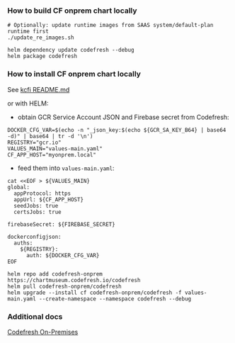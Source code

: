 ### How to build CF onprem chart locally

```shell
# Optionally: update runtime images from SAAS system/default-plan runtime first
./update_re_images.sh

helm dependency update codefresh --debug
helm package codefresh
```

### How to install CF onprem chart locally

See [kcfi README.md](https://github.com/codefresh-io/kcfi#example---codefresh-onprem-installation)

or with HELM:

- obtain GCR Service Account JSON and Firebase secret from Codefresh:
```shell
DOCKER_CFG_VAR=$(echo -n "_json_key:$(echo ${GCR_SA_KEY_B64} | base64 -d)" | base64 | tr -d '\n')
REGISTRY="gcr.io"
VALUES_MAIN="values-main.yaml"
CF_APP_HOST="myonprem.local"
```

- feed them into `values-main.yaml`:

```shell
cat <<EOF > ${VALUES_MAIN}
global:
  appProtocol: https
  appUrl: ${CF_APP_HOST}
  seedJobs: true
  certsJobs: true

firebaseSecret: ${FIREBASE_SECRET}

dockerconfigjson:
  auths:
    ${REGISTRY}:
      auth: ${DOCKER_CFG_VAR}
EOF
```

```shell
helm repo add codefresh-onprem https://chartmuseum.codefresh.io/codefresh
helm pull codefresh-onprem/codefresh
helm upgrade --install cf codefresh-onprem/codefresh -f values-main.yaml --create-namespace --namespace codefresh --debug
```

### Additional docs
[Codefresh On-Premises](https://codefresh.io/docs/docs/administration/codefresh-on-prem/)

